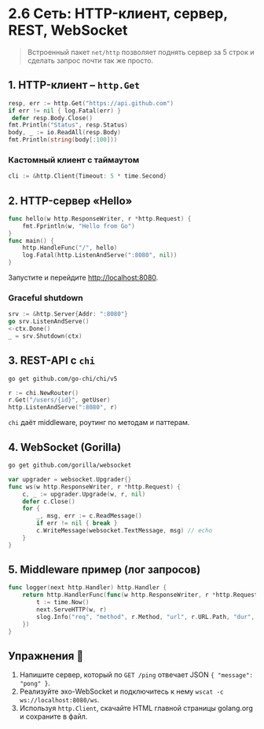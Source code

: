 # 2.6 Сеть: HTTP-клиент, сервер, REST, WebSocket

> Встроенный пакет `net/http` позволяет поднять сервер за 5 строк и сделать запрос почти так же просто.

## 1. HTTP-клиент – `http.Get`
```go
resp, err := http.Get("https://api.github.com")
if err != nil { log.Fatal(err) }
 defer resp.Body.Close()
fmt.Println("Status", resp.Status)
body, _ := io.ReadAll(resp.Body)
fmt.Println(string(body[:100]))
```
### Кастомный клиент с таймаутом
```go
cli := &http.Client{Timeout: 5 * time.Second}
```

## 2. HTTP-сервер «Hello»
```go
func hello(w http.ResponseWriter, r *http.Request) {
    fmt.Fprintln(w, "Hello from Go")
}
func main() {
    http.HandleFunc("/", hello)
    log.Fatal(http.ListenAndServe(":8080", nil))
}
```
Запустите и перейдите <http://localhost:8080>.

### Graceful shutdown
```go
srv := &http.Server{Addr: ":8080"}
go srv.ListenAndServe()
<-ctx.Done()
_ = srv.Shutdown(ctx)
```

## 3. REST-API c `chi`
```bash
go get github.com/go-chi/chi/v5
```
```go
r := chi.NewRouter()
r.Get("/users/{id}", getUser)
http.ListenAndServe(":8080", r)
```
`chi` даёт middleware, роутинг по методам и паттерам.

## 4. WebSocket (Gorilla)
```bash
go get github.com/gorilla/websocket
```
```go
var upgrader = websocket.Upgrader{}
func ws(w http.ResponseWriter, r *http.Request) {
    c, _ := upgrader.Upgrade(w, r, nil)
    defer c.Close()
    for {
        _, msg, err := c.ReadMessage()
        if err != nil { break }
        c.WriteMessage(websocket.TextMessage, msg) // echo
    }
}
```

## 5. Middleware пример (лог запросов)
```go
func logger(next http.Handler) http.Handler {
    return http.HandlerFunc(func(w http.ResponseWriter, r *http.Request) {
        t := time.Now()
        next.ServeHTTP(w, r)
        slog.Info("req", "method", r.Method, "url", r.URL.Path, "dur", time.Since(t))
    })
}
```

## Упражнения 📝
1. Напишите сервер, который по `GET /ping` отвечает JSON `{ "message": "pong" }`.  
2. Реализуйте эхо-WebSocket и подключитесь к нему `wscat -c ws://localhost:8080/ws`.  
3. Используя `http.Client`, скачайте HTML главной страницы golang.org и сохраните в файл.
